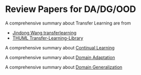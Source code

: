 # Review Papers for DA/DG/OOD

A comprehensive summary about Transfer Learning are from 
- [Jindong Wang transferlearning](https://github.com/jindongwang/transferlearning)
- [THUML Transfer-Learning-Library](https://github.com/thuml/Transfer-Learning-Library)

A comprehensive summary about [Continual Learning](https://github.com/optimass/continual_learning_papers)

A comprehensive summary about [Domain Adaptation](https://github.com/zhaoxin94/awesome-domain-adaptation#awesome-domain-adaptation)

A comprehensive summary about [Domain Generalization](https://github.com/amber0309/Domain-generalization)
